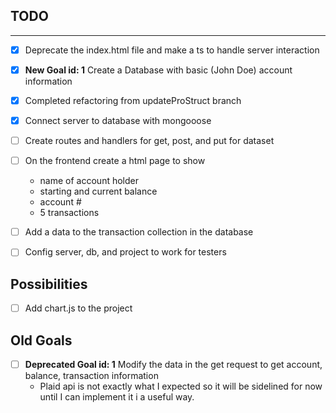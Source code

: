 ## TODO
---
- [X] Deprecate the index.html file and make a ts to handle server interaction
- [X] **New Goal id: 1** Create a Database with basic (John Doe) account information 
- [X] Completed refactoring from updateProStruct branch
- [X] Connect server to database with mongooose
- [ ] Create routes and handlers for get, post, and put for dataset
- [ ] On the frontend create a html page to show
     - name of account holder
     - starting and current balance 
     - account #
     - 5 transactions
- [ ] Add a data to the transaction collection in the database
- [ ] Config server, db, and project to work for testers


## Possibilities
- [ ] Add chart.js to the project

## Old Goals
 
- [ ] **Deprecated Goal id: 1** Modify the data in the get request to get account, balance, transaction information
    - Plaid api is not exactly what I expected so it will be sidelined for now until I can implement it i a useful way.